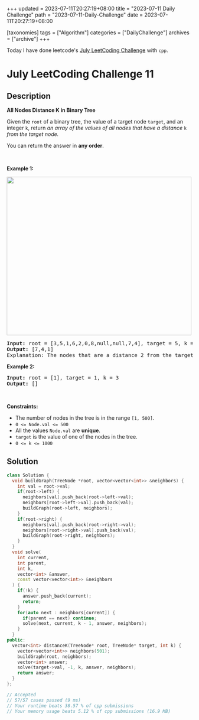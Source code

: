 +++
updated = 2023-07-11T20:27:19+08:00
title = "2023-07-11 Daily Challenge"
path = "2023-07-11-Daily-Challenge"
date = 2023-07-11T20:27:19+08:00

[taxonomies]
tags = ["Algorithm"]
categories = ["DailyChallenge"]
archives = ["archive"]
+++

Today I have done leetcode's [July LeetCoding Challenge](https://leetcode.com/problems/all-nodes-distance-k-in-binary-tree/) with `cpp`.

<!-- more -->

# July LeetCoding Challenge 11

## Description

**All Nodes Distance K in Binary Tree**

<p>Given the <code>root</code> of a binary tree, the value of a target node <code>target</code>, and an integer <code>k</code>, return <em>an array of the values of all nodes that have a distance </em><code>k</code><em> from the target node.</em></p>

<p>You can return the answer in <strong>any order</strong>.</p>

<p>&nbsp;</p>
<p><strong class="example">Example 1:</strong></p>
<img alt="" src="https://s3-lc-upload.s3.amazonaws.com/uploads/2018/06/28/sketch0.png" style="width: 500px; height: 429px;" />
<pre>
<strong>Input:</strong> root = [3,5,1,6,2,0,8,null,null,7,4], target = 5, k = 2
<strong>Output:</strong> [7,4,1]
Explanation: The nodes that are a distance 2 from the target node (with value 5) have values 7, 4, and 1.
</pre>

<p><strong class="example">Example 2:</strong></p>

<pre>
<strong>Input:</strong> root = [1], target = 1, k = 3
<strong>Output:</strong> []
</pre>

<p>&nbsp;</p>
<p><strong>Constraints:</strong></p>

<ul>
	<li>The number of nodes in the tree is in the range <code>[1, 500]</code>.</li>
	<li><code>0 &lt;= Node.val &lt;= 500</code></li>
	<li>All the values <code>Node.val</code> are <strong>unique</strong>.</li>
	<li><code>target</code> is the value of one of the nodes in the tree.</li>
	<li><code>0 &lt;= k &lt;= 1000</code></li>
</ul>


## Solution

``` cpp
class Solution {
  void buildGraph(TreeNode *root, vector<vector<int>> &neighbors) {
    int val = root->val;
    if(root->left) {
      neighbors[val].push_back(root->left->val);
      neighbors[root->left->val].push_back(val);
      buildGraph(root->left, neighbors);
    }
    if(root->right) {
      neighbors[val].push_back(root->right->val);
      neighbors[root->right->val].push_back(val);
      buildGraph(root->right, neighbors);
    }
  }
  void solve(
    int current,
    int parent,
    int k,
    vector<int> &answer,
    const vector<vector<int>> &neighbors
  ) {
    if(!k) {
      answer.push_back(current);
      return;
    }
    for(auto next : neighbors[current]) {
      if(parent == next) continue;
      solve(next, current, k - 1, answer, neighbors);
    }
  }
public:
  vector<int> distanceK(TreeNode* root, TreeNode* target, int k) {
    vector<vector<int>> neighbors(501);
    buildGraph(root, neighbors);
    vector<int> answer;
    solve(target->val, -1, k, answer, neighbors);
    return answer;
  }
};

// Accepted
// 57/57 cases passed (9 ms)
// Your runtime beats 38.57 % of cpp submissions
// Your memory usage beats 5.12 % of cpp submissions (16.9 MB)
```
